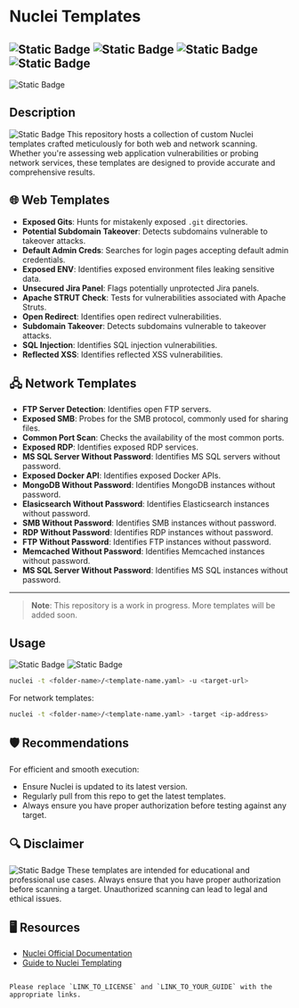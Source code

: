 # Nuclei Templates
![Static Badge](https://img.shields.io/badge/This%20Repo%20Is%20A%20Work%20In%20Progress-orange)
![Static Badge](https://img.shields.io/badge/Custom-Nuceli%20Templates-99ccff)
![Static Badge](https://img.shields.io/badge/Built%20With-YAML-yellow)
![Static Badge](https://img.shields.io/badge/Author-CyberCavalcante-ccee00)
----
![Static Badge](https://img.shields.io/badge/Last%20Update-09/17/2023-ff0000)

## Description
![Static Badge](https://img.shields.io/badge/About%20This%20Repo.-33cc33)
This repository hosts a collection of custom Nuclei templates crafted meticulously for both web and network scanning. Whether you're assessing web application vulnerabilities or probing network services, these templates are designed to provide accurate and comprehensive results.

## 🌐 Web Templates
- **Exposed Gits**: Hunts for mistakenly exposed `.git` directories.
- **Potential Subdomain Takeover**: Detects subdomains vulnerable to takeover attacks.
- **Default Admin Creds**: Searches for login pages accepting default admin credentials.
- **Exposed ENV**: Identifies exposed environment files leaking sensitive data.
- **Unsecured Jira Panel**: Flags potentially unprotected Jira panels.
- **Apache STRUT Check**: Tests for vulnerabilities associated with Apache Struts.
- **Open Redirect**: Identifies open redirect vulnerabilities.
- **Subdomain Takeover**: Detects subdomains vulnerable to takeover attacks.
- **SQL Injection**: Identifies SQL injection vulnerabilities.
- **Reflected XSS**: Identifies reflected XSS vulnerabilities.


## 🖧 Network Templates
- **FTP Server Detection**: Identifies open FTP servers.
- **Exposed SMB**: Probes for the SMB protocol, commonly used for sharing files.
- **Common Port Scan**: Checks the availability of the most common ports.
- **Exposed RDP**: Identifies exposed RDP services.
- **MS SQL Server Without Password**: Identifies MS SQL servers without password.
- **Exposed Docker API**: Identifies exposed Docker APIs.
- **MongoDB Without Password**: Identifies MongoDB instances without password.
- **Elasicsearch Without Password**: Identifies Elasticsearch instances without password.
- **SMB Without Password**: Identifies SMB instances without password.
- **RDP Without Password**: Identifies RDP instances without password.
- **FTP Without Password**: Identifies FTP instances without password.
- **Memcached Without Password**: Identifies Memcached instances without password.
- **MS SQL Server Without Password**: Identifies MS SQL instances without password.
---
> **Note**: This repository is a work in progress. More templates will be added soon.


## Usage
![Static Badge](https://img.shields.io/badge/Usage-ff6600)
![Static Badge](https://img.shields.io/badge/Must-Have%20Nuclei%20Installed-green)

```bash
nuclei -t <folder-name>/<template-name.yaml> -u <target-url>
```

For network templates:

```bash
nuclei -t <folder-name>/<template-name.yaml> -target <ip-address>
```

## 🛡️ Recommendations

For efficient and smooth execution:
- Ensure Nuclei is updated to its latest version.
- Regularly pull from this repo to get the latest templates.
- Always ensure you have proper authorization before testing against any target.

## 🔍 Disclaimer

![Static Badge](https://img.shields.io/badge/Important-Notice-red)
These templates are intended for educational and professional use cases. Always ensure that you have proper authorization before scanning a target. Unauthorized scanning can lead to legal and ethical issues.


## 🖥️ Resources
- [Nuclei Official Documentation](https://nuclei.projectdiscovery.io/)
- [Guide to Nuclei Templating](./TemplateGuide.md)

```

Please replace `LINK_TO_LICENSE` and `LINK_TO_YOUR_GUIDE` with the appropriate links.